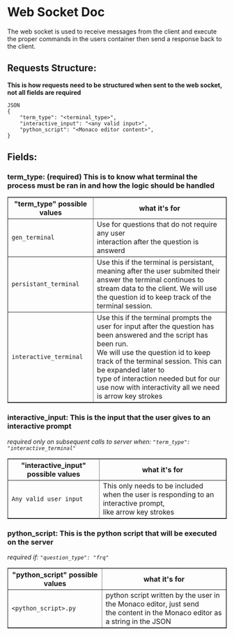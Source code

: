 # Web Socket Doc 
The web socket is used to receive messages from the client and execute the proper commands in the users container then send a response back to the client. 

## Requests Structure: 
**This is how requests need to be structured when sent to the web socket, not all fields are required**
```
JSON
{
    "term_type": "<terminal_type>",
    "interactive_input": "<any valid input>",
    "python_script": "<Monaco editor content>",
}
```
## Fields: 

### **term_type:** (required) This is to know what terminal the process must be ran in and how the logic should be handled
<table border="1">
  <tr>
    <th>"term_type" possible values</th>
    <th>what it's for</th>
  </tr>
  <tr>
    <td><code>gen_terminal</code></td>
    <td>Use for questions that do not require any user <br> interaction after the question is answerd</td>
  </tr>
  <tr>
    <td><code>persistant_terminal</code></td>
    <td>Use this if the terminal is persistant, meaning after the user submited their answer the terminal continues to <br>stream data to the client. We will use the question id to keep track of the terminal session. 
  </tr>
  <tr>
    <td><code>interactive_terminal</code></td>
    <td>Use this if the terminal prompts the user for input after the question has been answered and the script has been run.<br> We will use the question id to keep track of the terminal session. This can be expanded later to<br> type of interaction needed but for our use now with interactivity all we need is arrow key strokes</td>
  </tr>
  
</table>

### **interactive_input:** This is the input that the user gives to an interactive prompt  
*required only on subsequent calls to server when:  `"term_type": "interactive_terminal"`*
<table border="1">
  <tr>
    <th>"interactive_input" possible values</th>
    <th>what it's for</th>
  </tr>
  <tr>
    <td><code>Any valid user input</code></td>
    <td>This only needs to be included when the user is responding to an interactive prompt, <br>like arrow key strokes</td>
  </tr>
</table>

### **python_script:** This is the python script that will be executed on the server 
*required if:  `"question_type": "frq"`*
<table border="1">
  <tr>
    <th>"python_script" possible values</th>
    <th>what it's for</th>
  </tr>
  <tr>
    <td><code>&lt;python_script&gt;.py</code></td>
    <td>python script written by the user in the Monaco editor, just send <br> the content in the Monaco editor as a string in the JSON</td>
  </tr>
</table>
